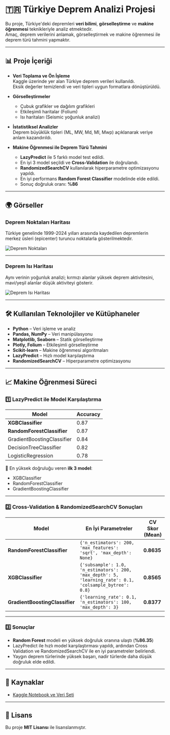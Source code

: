# 🇹🇷 Türkiye Deprem Analizi Projesi

Bu proje, Türkiye'deki depremleri **veri bilimi**, **görselleştirme** ve **makine öğrenmesi** teknikleriyle analiz etmektedir.  
Amaç, deprem verilerini anlamak, görselleştirmek ve makine öğrenmesi ile deprem türü tahmini yapmaktır.

---

## 📊 Proje İçeriği

- **Veri Toplama ve Ön İşleme**  
  Kaggle üzerinde yer alan Türkiye deprem verileri kullanıldı.  
  Eksik değerler temizlendi ve veri tipleri uygun formatlara dönüştürüldü.

- **Görselleştirmeler**  
  - Çubuk grafikler ve dağılım grafikleri
  - Etkileşimli haritalar (Folium)
  - Isı haritaları (Seismic yoğunluk analizi)

- **İstatistiksel Analizler**  
  Deprem büyüklük tipleri (ML, MW, Md, MI, Mwp) açıklanarak veriye anlam kazandırıldı.

- **Makine Öğrenmesi ile Deprem Türü Tahmini**
  - **LazyPredict** ile 5 farklı model test edildi.
  - En iyi 3 model seçildi ve **Cross-Validation** ile doğrulandı.
  - **RandomizedSearchCV** kullanılarak hiperparametre optimizasyonu yapıldı.
  - En iyi performans **Random Forest Classifier** modelinde elde edildi.
  - Sonuç doğruluk oranı: **%86**

---

## 🌍 Görseller

### Deprem Noktaları Haritası
Türkiye genelinde 1999-2024 yılları arasında kaydedilen depremlerin merkez üsleri (epicenter) turuncu noktalarla gösterilmektedir.

![Deprem Noktaları](https://github.com/user-attachments/assets/9cf23a92-6cec-4253-8f95-77ea67eeb454)

---

### Deprem Isı Haritası
Aynı verinin yoğunluk analizi; kırmızı alanlar yüksek deprem aktivitesini, mavi/yeşil alanlar düşük aktiviteyi gösterir.

![Deprem Isı Haritası](https://github.com/user-attachments/assets/0a39bfcf-00c8-4295-ae87-f28fbb0da650)

---

## 🛠 Kullanılan Teknolojiler ve Kütüphaneler

- **Python** – Veri işleme ve analiz
- **Pandas, NumPy** – Veri manipülasyonu
- **Matplotlib, Seaborn** – Statik görselleştirme
- **Plotly, Folium** – Etkileşimli görselleştirme
- **Scikit-learn** – Makine öğrenmesi algoritmaları
- **LazyPredict** – Hızlı model karşılaştırma
- **RandomizedSearchCV** – Hiperparametre optimizasyonu

---

## 📈 Makine Öğrenmesi Süreci

### 1️⃣ LazyPredict ile Model Karşılaştırma

| Model | Accuracy |
|-------|----------|
| **XGBClassifier** | 0.87 |
| **RandomForestClassifier** | 0.87 |
| GradientBoostingClassifier | 0.84 |
| DecisionTreeClassifier | 0.82 |
| LogisticRegression | 0.78 |

📌 En yüksek doğruluğu veren **ilk 3 model**:  
- XGBClassifier  
- RandomForestClassifier  
- GradientBoostingClassifier  

---

### 2️⃣ Cross-Validation & RandomizedSearchCV Sonuçları

| Model | En İyi Parametreler | CV Skor (Mean) |
|-------|--------------------|---------------|
| **RandomForestClassifier** | `{'n_estimators': 200, 'max_features': 'sqrt', 'max_depth': None}` | **0.8635** |
| **XGBClassifier** | `{'subsample': 1.0, 'n_estimators': 200, 'max_depth': 5, 'learning_rate': 0.1, 'colsample_bytree': 0.8}` | **0.8565** |
| **GradientBoostingClassifier** | `{'learning_rate': 0.1, 'n_estimators': 100, 'max_depth': 3}` | **0.8377** |

---

### 3️⃣ Sonuçlar

- **Random Forest** modeli en yüksek doğruluk oranına ulaştı (**%86.35**)
- LazyPredict ile hızlı model karşılaştırması yapıldı, ardından Cross Validation ve RandomizedSearchCV ile en iyi parametreler belirlendi.
- Yaygın deprem türlerinde yüksek başarı, nadir türlerde daha düşük doğruluk elde edildi.

---

## 📌 Kaynaklar

- [Kaggle Notebook ve Veri Seti](https://www.kaggle.com/code/yarenzoul/t-rkiye-deprem-analizi)

---

## 📜 Lisans
Bu proje **MIT Lisansı** ile lisanslanmıştır.
